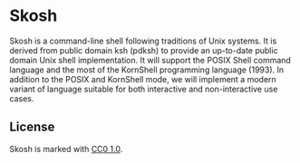 # Skosh

Skosh is a command-line shell following traditions of Unix systems.
It is derived from public domain ksh (pdksh) to provide an up-to-date public
domain Unix shell implementation.
It will support the POSIX Shell command language and the most of the KornShell
programming language (1993).
In addition to the POSIX and KornShell mode, we will implement a modern variant
of language suitable for both interactive and non-interactive use cases.

## License

Skosh is marked with [CC0 1.0].

[CC0 1.0]: https://creativecommons.org/publicdomain/zero/1.0/
